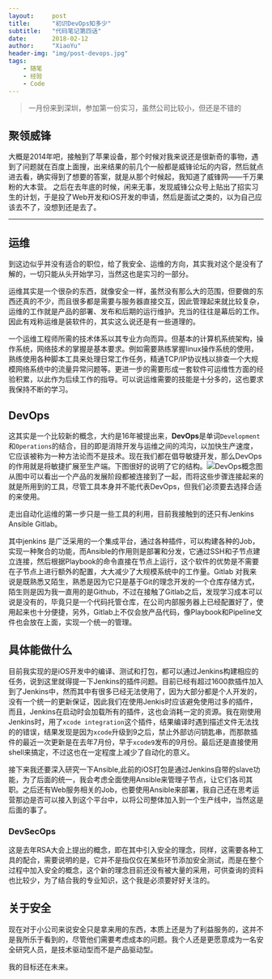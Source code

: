 ```yaml
---
layout:     post
title:      "初识DevOps知多少"
subtitle:   "代码笔记第四话"
date:       2018-02-12
author:     "XiaoYu"
header-img: "img/post-devops.jpg"
tags:
    - 随笔
    - 经验
    - Code
---
```


> 一月份来到深圳，参加第一份实习，虽然公司比较小，但还是不错的

## 聚领威锋

大概是2014年吧，接触到了苹果设备，那个时候对我来说还是很新奇的事物，遇到了问题就在百度上面搜，出来结果的前几个一般都是威锋论坛的内容，然后就点进去看，确实得到了想要的答案，就是从那个时候起，我知道了威锋网——千万果粉的大本营。
之后在去年底的时候，闲来无事，发现威锋公众号上贴出了招实习生的计划，于是投了Web开发和iOS开发的申请，然后是面试之类的，以为自己应该去不了，没想到还是去了。


---

## 运维

到这边似乎并没有适合的职位，给了我安全、运维的方向，其实我对这个是没有了解的，一切只能从头开始学习，当然这也是实习的一部分。

运维其实是一个很杂的东西，就像安全一样，虽然没有那么大的范围，但要做的东西还真的不少，而且很多都是需要与服务器直接交互，因此管理起来就比较复杂，运维的工作就是产品的部署、发布和后期的运行维护。充当的往往是幕后的工作。因此有戏称运维是装软件的，其实这么说还是有一些道理的。

一个运维工程师所需的技术体系以其专业方向而异。但基本的计算机系统架构，操作系统，网络技术的掌握是基本要求。例如需要熟练掌握linux操作系统的使用，熟练使用各种脚本工具来处理日常工作任务，精通TCP/IP协议栈以排查一个大规模网络系统中的流量异常问题等。更进一步的需要形成一套软件可运维性方面的经验积累，以此作为后续工作的指导。可以说运维需要的技能是十分多的，这也要求我保持不断的学习。

## DevOps

这其实是一个比较新的概念，大约是16年被提出来，**DevOps**是单词`Development`和`Operations`的结合，目的即是消除开发与运维之间的鸿沟，以加快生产速度，它应该被称为一种方法论而不是技术。现在我们都在倡导敏捷开发，那么DevOps的作用就是将敏捷扩展至生产端。下图很好的说明了它的结构。![DevOps概念图](http://oqa5o9dlv.bkt.clouddn.com/310906.jpg)
从图中可以看出一个产品的发展阶段都被连接到了一起，而将这些步骤连接起来的就是所用到的工具，尽管工具本身并不能代表DevOps，但我们必须要去选择合适的来使用。

走出自动化运维的第一步只是一些工具的利用，目前我接触到的还只有Jenkins Ansible Gitlab。

其中jenkins 是广泛采用的一个集成平台，通过各种插件，可以构建各种的Job，实现一种聚合的功能，而Ansible的作用则是部署和分发，它通过SSH和子节点建立连接，然后根据Playbook的命令直接在节点上运行，这个软件的优势是不需要在子节点上进行额外的配置，大大减少了大规模系统中的工作量。Gitlab 对我来说是既熟悉又陌生，熟悉是因为它只是基于Git的理念开发的一个仓库存储方式，陌生则是因为我一直用的是Github，不过在接触了Gitlab之后，发现学习成本可以说是没有的，毕竟只是一个代码托管仓库，在公司内部服务器上已经配置好了，使用起来也十分便捷，另外，Gitlab上不仅会放产品代码，像Playbook和Pipeline文件也会放在上面，实现一个统一的管理。

## 具体能做什么

目前我实现的是iOS开发中的编译、测试和打包，都可以通过Jenkins构建相应的任务，说到这里就得提一下Jenkins的插件问题。目前已经有超过1600款插件加入到了Jenkins中，然而其中有很多已经无法使用了，因为大部分都是个人开发的，没有一个统一的更新保证，因此我们在使用Jenkis时应该避免使用过多的插件，而且，Jenkins在启动时会加载所有的插件，这也会消耗一定的资源。我在刚使用Jenkins时，用了`xcode integration`这个插件，结果编译时遇到描述文件无法找的的错误，结果发现是因为`xcode`升级到9之后，禁止外部访问钥匙串，而那款插件的最近一次更新是在去年7月份，早于`xcode9`发布的9月份。最后还是直接使用shell来搞定，不过这也在一定程度上减少了自动化的意义。

接下来我还要深入研究一下Ansible,此前的iOS打包是通过Jenkins自带的slave功能，为了后面的统一，我会考虑全面使用Ansible来管理子节点，让它们各司其职。之后还有Web服务相关的Job，也要使用Ansible来部署，我自己还在思考运营那边是否可以接入到这个平台中，以将公司整体加入到一个生产线中，当然这是后面的事了。

### DevSecOps

这是去年RSA大会上提出的概念，即在其中引入安全的理念，同样，这需要各种工具的配合，需要说明的是，它并不是指仅仅在某些环节添加安全测试，而是在整个过程中加入安全的概念，这个新的理念目前还没有被大量的采用，可供查询的资料也比较少，为了结合我的专业知识，这个我是必须要好好关注的。

## 关于安全

现在对于小公司来说安全只是拿来用的东西，本质上还是为了利益服务的，这并不是我所乐于看到的，尽管他们需要考虑成本的问题。我个人还是更愿意成为一名安全研究人员，是技术驱动型而不是产品驱动型。

我的目标还在未来。



